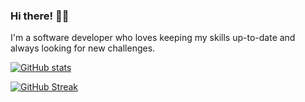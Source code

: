 ### Hi there! 👋👋

I'm a software developer who loves keeping my skills up-to-date and always looking for new challenges.

[![GitHub stats](https://github-readme-stats.vercel.app/api?username=wangchristine&count_private=true&show_icons=true&theme=material-palenight)](https://github-readme-stats.vercel.app/api?username=wangchristine&count_private=true&show_icons=true&theme=material-palenight)

[![GitHub Streak](https://streak-stats.demolab.com?user=wangchristine&theme=material-palenight&mode=weekly&fire=EB5454&ring=EB5454)](https://streak-stats.demolab.com?user=wangchristine&theme=material-palenight&mode=weekly&fire=EB5454&ring=EB5454)
